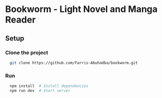 # Bookworm - Light Novel and Manga Reader

## Setup

### Clone the project

```bash
  git clone https://github.com/Farris-Abuhadba/bookworm.git
```

### Run

```bash
  npm install  # Install dependencies
  npm run dev  # Start server
```
